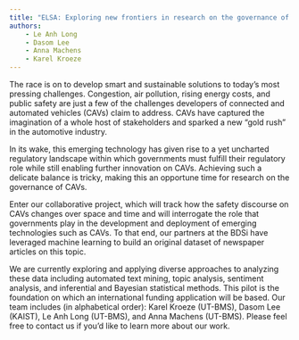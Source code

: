 ```yaml
---
title: "ELSA: Exploring new frontiers in research on the governance of connected and automated vehicles"
authors:
    - Le Anh Long
    - Dasom Lee
    - Anna Machens
    - Karel Kroeze
---
```


The race is on to develop smart and sustainable solutions to today’s most pressing challenges. Congestion, air pollution, rising energy costs, and public safety are just a few of the challenges developers of connected and automated vehicles (CAVs) claim to address. CAVs have captured the imagination of a whole host of stakeholders and sparked a new “gold rush” in the automotive industry.

In its wake, this emerging technology has given rise to a yet uncharted regulatory landscape within which governments must fulfill their regulatory role while still enabling further innovation on CAVs. Achieving such a delicate balance is tricky, making this an opportune time for research on the governance of CAVs.

Enter our collaborative project, which will track how the safety discourse on CAVs changes over space and time and will interrogate the role that governments play in the development and deployment of emerging technologies such as CAVs. To that end, our partners at the BDSi have leveraged machine learning to build an original dataset of newspaper articles on this topic.

We are currently exploring and applying diverse approaches to analyzing these data including automated text mining, topic analysis, sentiment analysis, and inferential and Bayesian statistical methods. This pilot is the foundation on which an international funding application will be based. Our team includes (in alphabetical order): Karel Kroeze (UT-BMS), Dasom Lee (KAIST), Le Anh Long (UT-BMS), and Anna Machens (UT-BMS). Please feel free to contact us if you’d like to learn more about our work.
